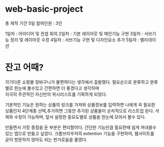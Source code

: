 # web-basic-project
총 제작 기간 5일
참여인원 : 3인

1일차 : 아이디어 및 컨셉 회의
2일차 : 기본 레이아웃 및 메인기능 구현
3일차 : 서브기능 정리 및 레이아웃 수정
4일차 : 서브기능 구현 및 디자인요소 추가
5일차 : 벨리데이션

# 잔고 어때?
각기다른 쇼핑몰 장바구니가 불편하다는 생각에서 출발했다.
필요순으로 분류하고
분류별로 한눈에 볼수있고
간편하면 더 좋겠다고 생각하며   
지극히 주관적인 자신만의 위시리스트를 기획하게 되었다.

기본적인 기능은 
원하는 상품의 링크를 가져와 상품정보를 입력하면
나에게 꼭 필요한 상품인지 4단계중 선택,추가하면
그동안 추가된 상품들이 순차적으로 리스트업 된다.
삭제와 수정이 가능하며,
앞서 설정한 중요도별로 상품을 한눈에 모아서 볼수 있다.

만들면서 가장 중점을 둔 부분은 편리함이다.
간단한 기능만큼 필요한때 쉽게 꺼내쓸수 있는 앱으로 만들고 싶었다.
크롬브라우저의 extention 기능을 구현하여,
웹사이트를 굳이 방문하지 않아도 되는 번거로움을 줄였다.
